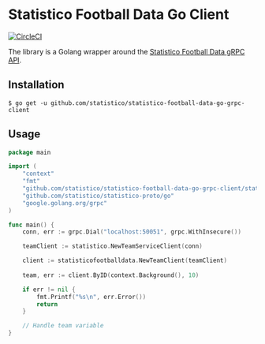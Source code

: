 # Statistico Football Data Go Client

[![CircleCI](https://circleci.com/gh/statistico/statistico-football-data-go-grpc-client/tree/main.svg?style=shield)](https://circleci.com/gh/statistico/statistico-football-data-go-grpc-client/tree/main)

The library is a Golang wrapper around the [Statistico Football Data gRPC API](https://github.com/statistico/statistico-football-data).

## Installation
```.env
$ go get -u github.com/statistico/statistico-football-data-go-grpc-client
```
## Usage
```go
package main

import (
    "context"
    "fmt"
    "github.com/statistico/statistico-football-data-go-grpc-client/statisticofootballdata"
    "github.com/statistico/statistico-proto/go"
    "google.golang.org/grpc"
)

func main() {
    conn, err := grpc.Dial("localhost:50051", grpc.WithInsecure())

    teamClient := statistico.NewTeamServiceClient(conn)

    client := statisticofootballdata.NewTeamClient(teamClient)
    
    team, err := client.ByID(context.Background(), 10) 

    if err != nil {
        fmt.Printf("%s\n", err.Error())
        return
    }

    // Handle team variable
}
```
